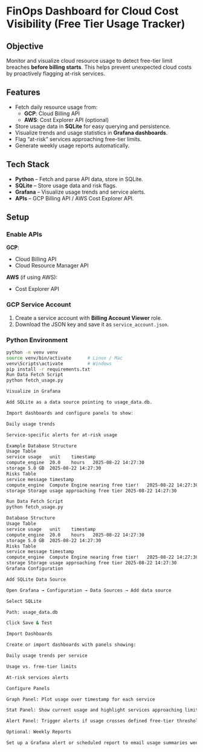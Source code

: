 # FinOps Dashboard for Cloud Cost Visibility (Free Tier Usage Tracker)

## Objective
Monitor and visualize cloud resource usage to detect free-tier limit breaches **before billing starts**. This helps prevent unexpected cloud costs by proactively flagging at-risk services.

## Features
- Fetch daily resource usage from:
  - **GCP**: Cloud Billing API  
  - **AWS**: Cost Explorer API (optional)  
- Store usage data in **SQLite** for easy querying and persistence.  
- Visualize trends and usage statistics in **Grafana dashboards**.  
- Flag “at-risk” services approaching free-tier limits.  
- Generate weekly usage reports automatically.

## Tech Stack
- **Python** – Fetch and parse API data, store in SQLite.  
- **SQLite** – Store usage data and risk flags.  
- **Grafana** – Visualize usage trends and service alerts.  
- **APIs** – GCP Billing API / AWS Cost Explorer API.  

## Setup

### Enable APIs
**GCP**:
- Cloud Billing API  
- Cloud Resource Manager API  

**AWS** (if using AWS):
- Cost Explorer API  

### GCP Service Account
1. Create a service account with **Billing Account Viewer** role.  
2. Download the JSON key and save it as `service_account.json`.

### Python Environment
```bash
python -m venv venv
source venv/bin/activate      # Linux / Mac
venv\Scripts\activate         # Windows
pip install -r requirements.txt
Run Data Fetch Script
python fetch_usage.py

Visualize in Grafana

Add SQLite as a data source pointing to usage_data.db.

Import dashboards and configure panels to show:

Daily usage trends

Service-specific alerts for at-risk usage

Example Database Structure
Usage Table
service	usage	unit	timestamp
compute_engine	20.0	hours	2025-08-22 14:27:30
storage	5.0	GB	2025-08-22 14:27:30
Risks Table
service	message	timestamp
compute_engine	Compute Engine nearing free tier!	2025-08-22 14:27:30
storage	Storage usage approaching free tier	2025-08-22 14:27:30

Run Data Fetch Script
python fetch_usage.py

Database Structure
Usage Table
service	usage	unit	timestamp
compute_engine	20.0	hours	2025-08-22 14:27:30
storage	5.0	GB	2025-08-22 14:27:30
Risks Table
service	message	timestamp
compute_engine	Compute Engine nearing free tier!	2025-08-22 14:27:30
storage	Storage usage approaching free tier	2025-08-22 14:27:30
Grafana Configuration

Add SQLite Data Source

Open Grafana → Configuration → Data Sources → Add data source

Select SQLite

Path: usage_data.db

Click Save & Test

Import Dashboards

Create or import dashboards with panels showing:

Daily usage trends per service

Usage vs. free-tier limits

At-risk services alerts

Configure Panels

Graph Panel: Plot usage over timestamp for each service

Stat Panel: Show current usage and highlight services approaching limits

Alert Panel: Trigger alerts if usage crosses defined free-tier thresholds

Optional: Weekly Reports

Set up a Grafana alert or scheduled report to email usage summaries weekly.
